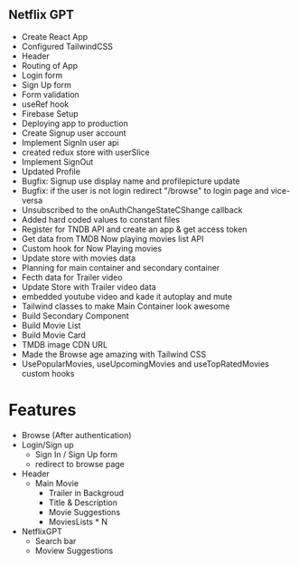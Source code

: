 ## Netflix GPT

- Create React App
- Configured TailwindCSS
- Header
- Routing of App
- Login form
- Sign Up form
- Form validation
- useRef hook
- Firebase Setup
- Deploying app to production
- Create Signup user account
- Implement SignIn user api
- created redux store with userSlice
- Implement SignOut
- Updated Profile
- Bugfix: Signup use display name and profilepicture update
- Bugfix: if the user is not login redirect "/browse" to login page and vice-versa
- Unsubscribed to the onAuthChangeStateCShange callback
- Added hard coded values to constant files
- Register for TNDB API and create an app & get access token
- Get data from TMDB Now playing movies list API
- Custom hook for Now Playing movies
- Update store with movies data
- Planning for main container and secondary container
- Fecth data for Trailer video
- Update Store with Trailer video data
- embedded youtube video and kade it autoplay and mute
- Tailwind classes to make Main Container look awesome
- Build Secondary Component
- Build Movie List
- Build Movie Card
- TMDB image CDN URL
- Made the Browse age amazing with Tailwind CSS
- UsePopularMovies, useUpcomingMovies and useTopRatedMovies custom hooks

# Features

- Browse (After authentication)
- Login/Sign up
  - Sign In / Sign Up form
  - redirect to browse page
- Header
  - Main Movie
    - Trailer in Backgroud
    - Title & Description
    - Movie Suggestions
    - MoviesLists \* N
- NetflixGPT
  - Search bar
  - Moview Suggestions
